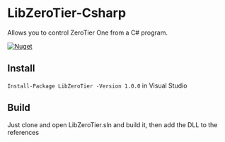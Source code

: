 # LibZeroTier-Csharp
Allows you to control ZeroTier One from a C# program.

[![Nuget](https://img.shields.io/nuget/v/LibZeroTier?style=for-the-badge)](https://www.nuget.org/packages/LibZeroTier/)

## Install
`Install-Package LibZeroTier -Version 1.0.0` in Visual Studio 
## Build
Just clone and open LibZeroTier.sln and build it, then add the DLL to the references
